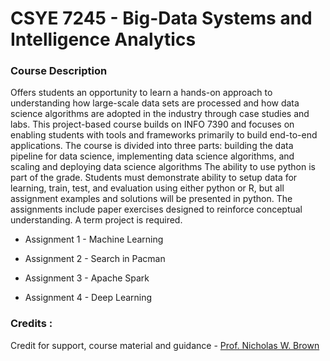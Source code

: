 # CSYE 7245 - Big-Data Systems and Intelligence Analytics

### Course Description
Offers students an opportunity to learn a hands-on approach to understanding how large-scale data sets
are processed and how data science algorithms are adopted in the industry through case studies and
labs. This project-based course builds on INFO 7390 and focuses on enabling students with tools and
frameworks primarily to build end-to-end applications. The course is divided into three parts: building
the data pipeline for data science, implementing data science algorithms, and scaling and deploying data
science algorithms
The ability to use python is part of the grade. Students must demonstrate ability to setup data for
learning, train, test, and evaluation using either python or R, but all assignment examples and solutions
will be presented in python. The assignments include paper exercises designed to reinforce conceptual
understanding. A term project is required.

* Assignment 1 - Machine Learning

* Assignment 2 - Search in Pacman

* Assignment 3 - Apache Spark

* Assignment 4 - Deep Learning

### Credits : 
Credit for support, course material and guidance - [Prof. Nicholas W. Brown](https://github.com/nikbearbrown "Prof. Nicholas W. Brown")